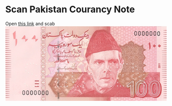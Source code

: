 # Scan Pakistan Courancy Note
Open [this link](https://masif786.github.io/ar-image-tracking/money.html "Click on this") and scab
![PKR 100 Note](https://github.com/MAsif786/ar-image-tracking/blob/master/assets/markers/money/100FRONT.jpg?raw=true "100 Rupee Note")


